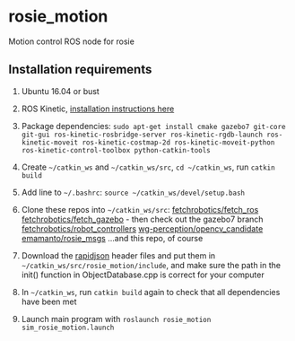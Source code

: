 # rosie_motion
Motion control ROS node for rosie

## Installation requirements

1. Ubuntu 16.04 or bust

2. ROS Kinetic, [installation instructions here](http://wiki.ros.org/kinetic/Installation/Ubuntu)

3. Package dependencies: `sudo apt-get install cmake gazebo7 git-core git-gui
ros-kinetic-rosbridge-server ros-kinetic-rgdb-launch ros-kinetic-moveit ros-kinetic-costmap-2d
ros-kinetic-moveit-python ros-kinetic-control-toolbox python-catkin-tools`

4. Create `~/catkin_ws` and `~/catkin_ws/src`, `cd ~/catkin_ws`, run `catkin build`

5. Add line to `~/.bashrc`: `source ~/catkin_ws/devel/setup.bash`

6. Clone these repos into `~/catkin_ws/src`:
  [fetchrobotics/fetch_ros](https://github.com/fetchrobotics/fetch_ros)
  [fetchrobotics/fetch_gazebo](https://github.com/fetchrobotics/fetch_gazebo) - then check out the gazebo7 branch
  [fetchrobotics/robot_controllers](https://github.com/fetchrobotics/robot_controllers)
  [wg-perception/opencv_candidate](https://github.com/wg-perception/opencv_candidate)
  [emamanto/rosie_msgs](https://github.com/emamanto/rosie_msgs)
  ...and this repo, of course
  
7. Download the [rapidjson](https://github.com/Tencent/rapidjson/) header files and put them in `~/catkin_ws/src/rosie_motion/include`, and
make sure the path in the init() function in ObjectDatabase.cpp is correct for your computer

8. In `~/catkin_ws`, run `catkin build` again to check that all dependencies have been met

9. Launch main program with `roslaunch rosie_motion sim_rosie_motion.launch`
